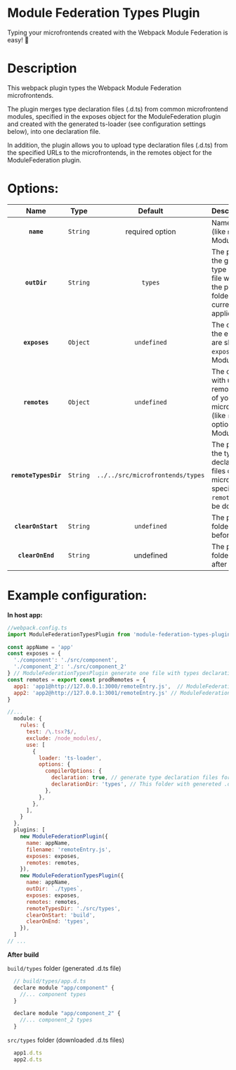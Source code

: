 # Module Federation Types Plugin
Typing your microfrontends created with the Webpack Module Federation is easy! 🎉

# Description
This webpack plugin types the Webpack Module Federation microfrontends.

The plugin merges type declaration files (.d.ts) from common microfrontend modules, specified in the exposes object for the ModuleFederation plugin and created with the generated ts-loader (see configuration settings below), into one declaration file.

In addition, the plugin allows you to upload type declaration files (.d.ts) from the specified URLs to the microfrontends, in the remotes object for the ModuleFederation plugin.

# Options:

|Name|Type|Default|Description|
|:--:|:--:|:-----:|:----------|
|**`name`**|`String`|required option|Name of your app (like `name` option in ModuleFederation)|
|**`outDir`**|`String`|``types``|The path where the generated type declaration file will be saved in the project build folder (for the current application)|
|**`exposes`**|`Object`|`undefined`|The object `exposes` the entities you are sharing (like `exposes` option in ModuleFederation)|
|**`remotes`**|`Object`|`undefined`|The object `remotes` with url adreses to remoteEntry files of your microfrontends (like `remotes` option in ModuleFederation)|
|**`remoteTypesDir`**|`String`|`../../src/microfrontends/types`|The path to which the type declarations (.d.ts) files of your microfronts specified in the `remotes` option will be downloaded|
|**`clearOnStart`**|`String`|`undefined`|The path to the folder to be delete before build|
|**`clearOnEnd`**|`String`|undefined|The path to the folder to be delete after the build|


# Example configuration:
**In host app:**
```javascript
//webpack.config.ts
import ModuleFederationTypesPlugin from 'module-federation-types-plugin'

const appName = 'app'
const exposes = {
  './component': './src/component',
  './component_2': './src/component_2'
} // ModuleFederationTypesPlugin generate one file with types declaration for your exposes modules
const remotes = export const prodRemotes = {
  app1: 'app1@http://127.0.0.1:3000/remoteEntry.js',  // ModuleFederationTypesPlugin download app1.d.ts file from this URL
  app2: 'app2@http://127.0.0.1:3001/remoteEntry.js' // ModuleFederationTypesPlugin download app2.d.ts file from this URL
}

//...
  module: {
    rules: {
      test: /\.tsx?$/,
      exclude: /node_modules/,
      use: [
        {
          loader: 'ts-loader',
          options: {
            compilerOptions: {
              declaration: true, // generate type declaration files for all project
              declarationDir: 'types', // This folder with genereted .d.ts files for all project may be delete with option cleareOnStart in ModuleFederationTypesPlugin after build
            },
          },
        },
      ],
    }
  },
  plugins: [
    new ModuleFederationPlugin({
      name: appName,
      filename: 'remoteEntry.js',
      exposes: exposes,
      remotes: remotes,
    }),
    new ModuleFederationTypesPlugin({
      name: appName,
      outDir: `./types`,
      exposes: exposes,
      remotes: remotes,
      remoteTypesDir: './src/types',
      clearOnStart: 'build',
      clearOnEnd: 'types',
    }),
  ]
// ...
```

**After build**

`build/types` folder (generated .d.ts file)
```javascript
  // build/types/app.d.ts
  declare module "app/component" {
    //... component types
  }

  declare module "app/component_2" {
    //... component_2 types
  }
```

`src/types` folder (downloaded .d.ts files)
```javascript
  app1.d.ts
  app2.d.ts
```
